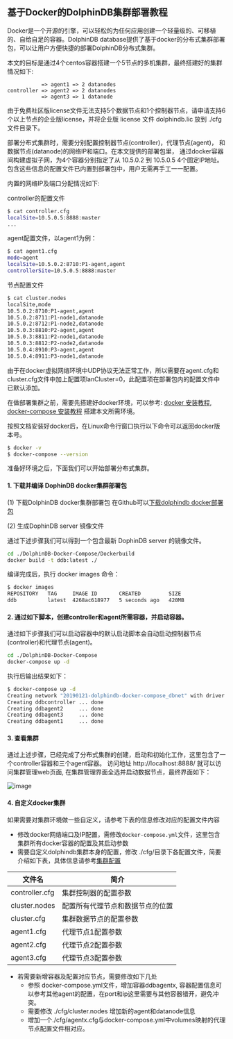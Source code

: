 ##  基于Docker的DolphinDB集群部署教程

Docker是一个开源的引擎，可以轻松的为任何应用创建一个轻量级的、可移植的、自给自足的容器。DolphinDB database提供了基于docker的分布式集群部署包，可以让用户方便快捷的部署DolphinDB分布式集群。

本文的目标是通过4个centos容器搭建一个5节点的多机集群，最终搭建好的集群情况如下:

```
           => agent1 => 2 datanodes
controller => agent2 => 2 datanodes
           => agent3 => 1 datanode
```

由于免费社区版license文件无法支持5个数据节点和1个控制器节点，请申请支持6个以上节点的企业版license，并将企业版 license 文件 dolphindb.lic 放到 ./cfg 文件目录下。

部署分布式集群时，需要分别配置控制器节点(controller)，代理节点(agent)， 和数据节点(datanode)的网络IP和端口。在本文提供的部署包里，
通过docker容器间构建虚拟子网，为4个容器分别指定了从 10.5.0.2 到 10.5.0.5 4个固定IP地址。包含这些信息的配置文件已内置到部署包中，用户无需再手工一一配置。

内置的网络IP及端口分配情况如下:

controller的配置文件
```bash
$ cat controller.cfg
localSite=10.5.0.5:8888:master
...
```
agent配置文件，以agent1为例：
```bash
$ cat agent1.cfg
mode=agent
localSite=10.5.0.2:8710:P1-agent,agent
controllerSite=10.5.0.5:8888:master
```

节点配置文件

```bash
$ cat cluster.nodes
localSite,mode
10.5.0.2:8710:P1-agent,agent
10.5.0.2:8711:P1-node1,datanode
10.5.0.2:8712:P1-node2,datanode
10.5.0.3:8810:P2-agent,agent
10.5.0.3:8811:P2-node1,datanode
10.5.0.3:8812:P2-node2,datanode
10.5.0.4:8910:P3-agent,agent
10.5.0.4:8911:P3-node1,datanode
```

由于在docker虚拟网络环境中UDP协议无法正常工作，所以需要在agent.cfg和cluster.cfg文件中加上配置项lanCluster=0，此配置项在部署包内的配置文件中已默认添加。

在做部署集群之前，需要先搭建好docker环境，可以参考: [docker 安装教程](https://docs.docker.com/install/), [docker-compose 安装教程](https://docs.docker.com/compose/install/#install-compose) 搭建本文所需环境。

按照文档安装好docker后，在Linux命令行窗口执行以下命令可以返回docker版本号。

```bash
$ docker -v
$ docker-compose --version
```

准备好环境之后，下面我们可以开始部署分布式集群。

#### 1. 下载并编译 DophinDB docker集群部署包

(1) 下载DolphinDB docker集群部署包
  在Github可以[下载dolphindb docker部署包](https://github.com/dolphindb/Tutorials_CN/blob/master/docker/DolphinDB-Docker-Compose.zip)

(2) 生成DophinDB server 镜像文件

通过下述步骤我们可以得到一个包含最新 DophinDB server 的镜像文件。
```bash
cd ./DolphinDB-Docker-Compose/Dockerbuild
docker build -t ddb:latest ./
```
编译完成后，执行 docker images 命令：
```bash
$ docker images
REPOSITORY   TAG     IMAGE ID       CREATED         SIZE
ddb          latest  4268ac618977   5 seconds ago   420MB
```

#### 2. 通过如下脚本，创建controller和agent所需容器，并启动容器。

通过如下步骤我们可以启动容器中的默认启动脚本会自动启动控制器节点(controller)和代理节点(agent)。
```bash
cd ./DolphinDB-Docker-Compose
docker-compose up -d
```
执行后输出结果如下：

```bash
$ docker-compose up -d
Creating network "20190121-dolphindb-docker-compose_dbnet" with driver "bridge"
Creating ddbcontroller ... done
Creating ddbagent2     ... done
Creating ddbagent3     ... done
Creating ddbagent1     ... done

```

#### 3. 查看集群

  通过上述步骤，已经完成了分布式集群的创建，启动和初始化工作，这里包含了一个controller容器和三个agent容器。 访问地址 http://localhost:8888/ 就可以访问集群管理web页面, 在集群管理界面全选并启动数据节点，最终界面如下：

  ![image](https://github.com/dolphindb/Tutorials_CN/blob/master/images/docker/cluster_web.png?raw=true)


#### 4. 自定义docker集群

如果需要对集群环境做一些自定义，请参考下表的信息修改对应的配置文件内容
* 修改docker网络端口及IP配置，需修改`docker-compose.yml`文件，这里包含集群所有docker容器的配置及其启动参数
* 需要自定义dolphindb集群本身的配置，修改 ./cfg/目录下各配置文件，简要介绍如下表，具体信息请参考[集群配置](https://www.dolphindb.cn/cn/help/index.html?ClusterSetup.html)
  
文件名|简介|
  ---|---|
controller.cfg|集群控制器的配置参数|
cluster.nodes|配置所有代理节点和数据节点的位置|
cluster.cfg|集群数据节点的配置参数|
agent1.cfg|代理节点1配置参数|
agent2.cfg|代理节点2配置参数|
agent3.cfg|代理节点3配置参数|

* 若需要新增容器及配置对应节点，需要修改如下几处
  * 参照 docker-compose.yml文件，增加容器ddbagentx, 容器配置信息可以参考其他agent的配置，在port和ip这里需要与其他容器错开，避免冲突。
  * 需要修改 ./cfg/cluster.nodes 增加新的agent和datanode信息
  * 增加一个./cfg/agentx.cfg与docker-compose.yml中volumes映射的代理节点配置文件相对应。
